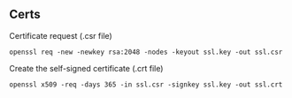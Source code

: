 ## Certs

Certificate request (.csr file)

```
openssl req -new -newkey rsa:2048 -nodes -keyout ssl.key -out ssl.csr
```

Create the self-signed certificate (.crt file)

```
openssl x509 -req -days 365 -in ssl.csr -signkey ssl.key -out ssl.crt
```
